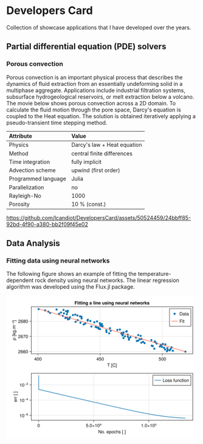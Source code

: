 # Developers Card
Collection of showcase applications that I have developed over the years. 

## Partial differential equation (PDE) solvers
### Porous convection
Porous convection is an important physical process that describes the dynamics of fluid extraction from an essentially undeforming solid in a multiphase aggregate. Applications include industrial filtration systems, subsurface hydrogeological reservoirs, or melt extraction below a volcano. The movie below shows porous convection across a 2D domain. To calculate the fluid motion through the pore space, Darcy's equation is coupled to the Heat equation. The solution is obtained iteratively applying a pseudo-transient time stepping method.

| Attribute           | Value                      |
| :------------------ | :------------------------- |
| Physics             | Darcy's law + Heat equation|
| Method              | central finite differences |
| Time integration    | fully implicit             |
| Advection scheme    | upwind (first order)       |
| Programmed language | Julia                      |
| Parallelization     | no                         |
| Rayleigh-No         | 1000                       |
| Porosity            | 10 % (const.)              |


https://github.com/lcandiot/DevelopersCard/assets/50524459/24bbff85-92bd-4f90-a380-bb2f09f45e02

## Data Analysis
### Fitting data using neural networks
The following figure shows an example of fitting the temperature-dependent rock density using neural networks. The linear regression algorithm was developed using the Flux.jl package.

![LinearRegression](./doc/png/linearRegression_density_Tdependent.png)

